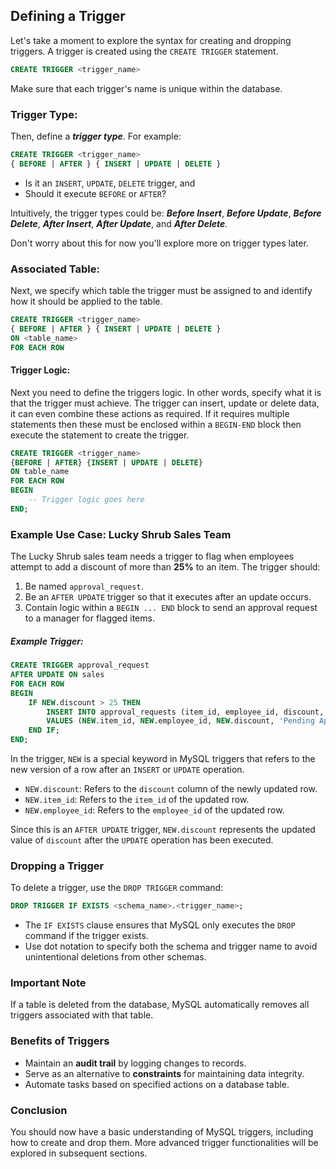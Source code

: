 ## **Defining a Trigger**

Let's take a moment to explore the syntax for creating and dropping triggers. A trigger is created using the `CREATE TRIGGER` statement.

```sql
CREATE TRIGGER <trigger_name>
```

Make sure that each trigger's name is unique within the database.

### **Trigger Type**:

Then, define a ***trigger type***. For example:

```sql
CREATE TRIGGER <trigger_name>
{ BEFORE | AFTER } { INSERT | UPDATE | DELETE }
```

  + Is it an `INSERT`, `UPDATE`, `DELETE` trigger, and
  + Should it execute `BEFORE` or `AFTER`?

Intuitively, the trigger types could be: ***Before Insert***, ***Before Update***, ***Before Delete***, ***After Insert***, ***After Update***, and ***After Delete***.

Don't worry about this for now you'll explore more on trigger types later.

### **Associated Table**:

Next, we specify which table the trigger must be assigned to and identify how it should be applied to the table.

```sql
CREATE TRIGGER <trigger_name>
{ BEFORE | AFTER } { INSERT | UPDATE | DELETE }
ON <table_name>
FOR EACH ROW
```

#### **Trigger Logic**:

Next you need to define the triggers logic. In other words, specify what it is that the trigger must achieve. The trigger can insert, update or delete data, it can even combine these actions as required. If it requires multiple statements then these must be enclosed within a `BEGIN-END` block then execute the statement to create the trigger.

```sql
CREATE TRIGGER <trigger_name>
{BEFORE | AFTER} {INSERT | UPDATE | DELETE}
ON table_name
FOR EACH ROW
BEGIN
    -- Trigger logic goes here
END;
```

### **Example Use Case: Lucky Shrub Sales Team**

The Lucky Shrub sales team needs a trigger to flag when employees attempt to add a discount of more than **25%** to an item. The trigger should:

1. Be named `approval_request`.
2. Be an `AFTER UPDATE` trigger so that it executes after an update occurs.
3. Contain logic within a `BEGIN ... END` block to send an approval request to a manager for flagged items.

##### ***Example Trigger***:

```sql
CREATE TRIGGER approval_request
AFTER UPDATE ON sales
FOR EACH ROW
BEGIN
    IF NEW.discount > 25 THEN
        INSERT INTO approval_requests (item_id, employee_id, discount, status)
        VALUES (NEW.item_id, NEW.employee_id, NEW.discount, 'Pending Approval');
    END IF;
END;
```

In the trigger, `NEW` is a special keyword in MySQL triggers that refers to the new version of a row after an `INSERT` or `UPDATE` operation.

  + `NEW.discount`: Refers to the `discount` column of the newly updated row.
  + `NEW.item_id`: Refers to the `item_id` of the updated row.
  + `NEW.employee_id`: Refers to the `employee_id` of the updated row.

Since this is an `AFTER UPDATE` trigger, `NEW.discount` represents the updated value of `discount` after the `UPDATE` operation has been executed.

### **Dropping a Trigger**

To delete a trigger, use the `DROP TRIGGER` command:

```sql
DROP TRIGGER IF EXISTS <schema_name>.<trigger_name>;
```

  + The `IF EXISTS` clause ensures that MySQL only executes the `DROP` command if the trigger exists.
  + Use dot notation to specify both the schema and trigger name to avoid unintentional deletions from other schemas.

### **Important Note**

If a table is deleted from the database, MySQL automatically removes all triggers associated with that table.

### **Benefits of Triggers**

- Maintain an **audit trail** by logging changes to records.
- Serve as an alternative to **constraints** for maintaining data integrity.
- Automate tasks based on specified actions on a database table.

### **Conclusion**

You should now have a basic understanding of MySQL triggers, including how to create and drop them. More advanced trigger functionalities will be explored in subsequent sections.
